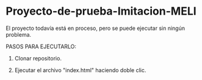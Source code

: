 # Proyecto-de-prueba-Imitacion-MELI

El proyecto todavía está en proceso, pero se puede ejecutar sin ningún problema.

PASOS PARA EJECUTARLO:

1. Clonar repositorio.

2. Ejecutar el archivo "index.html" haciendo doble clic.


